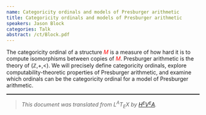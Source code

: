 ```yaml
---
name: Categoricity ordinals and models of Presburger arithmetic
title: Categoricity ordinals and models of Presburger arithmetic
speakers: Jason Block
categories: Talk
abstract: /ct/Block.pdf
---
```

<p>The categoricity ordinal of a structure <span style="color:red"><span style="font-style:italic">M</span></span> is a measure of how hard it is to compute isomorphisms between copies of <span style="color:red"><span style="font-style:italic">M</span></span>. Presburger arithmetic is the theory of (&#x2124;,+,&lt;). We will precisely define categoricity ordinals, explore computability-theoretic properties of Presburger arithmetic, and examine which ordinals can be the categoricity ordinal for a model of Presburger arithmetic. </p><!--TOC section id="sec1" References-->
<!--HTMLFOOT-->
<!--ENDHTML-->
<!--FOOTER-->
<hr style="height:2"><blockquote class="quote"><em>This document was translated from L<sup>A</sup>T<sub>E</sub>X by
</em><a href="http://hevea.inria.fr/index.html"><em>H</em><em><span style="font-size:small"><sup>E</sup></span></em><em>V</em><em><span style="font-size:small"><sup>E</sup></span></em><em>A</em></a><em>.</em></blockquote>
